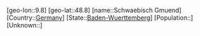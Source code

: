 ﻿---
location: [48.8,9.8]
type: City
tags:
- geo/City


SpocWebEntityId: 34126
isDeleted: false
confidential: public

---
[geo-lon::9.8]
[geo-lat::48.8]
[name::Schwaebisch Gmuend]
[Country::[Germany](geo/Continent/Europe/Germany.md)]
[State::[Baden-Wuerttemberg](geo/Continent/Europe/Germany/Baden-Wuerttemberg.md)]
[Population::]
[Unknown::]

